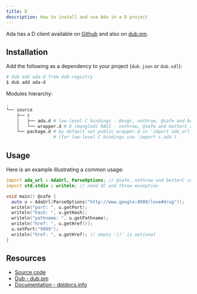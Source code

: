 ```yaml
---
title: D
description: How to install and use Ada in a D project
---
```


Ada has a D client available on [Github][source-code] and
also on [dub.pm][dub-registry].

## Installation

Add the following as a dependency to your project (`dub.json` or `dub.sdl`):

```bash
# dub add ada-d from dub-registry
$ dub add ada-d
```

Modules hierarchy:

```bash
.
└── source
    ├── c
    │   ├── ada.d # low-level C bindings - @nogc, nothrow, @safe and betterC compatible
    │   └── wrapper.d # D (mangled) RAII - nothrow, @safe and betterC compatible
    └── package.d # by default set public wrapper.d in 'import ada_url'
                  # (for low-level C bindings use 'import c.ada')
```

## Usage

Here is an example illustrating a common usage:

```d
import ada_url : AdaUrl, ParseOptions; // @safe, nothrow and betterC compatible
import std.stdio : writeln; // need GC and throw exception

void main() @safe {
  auto u = AdaUrl(ParseOptions("http://www.google:8080/love#drug"));
  writeln("port: ", u.getPort);
  writeln("hash: ", u.getHash);
  writeln("pathname: ", u.getPathname);
  writeln("href: ", u.getHref());
  u.setPort("9999");
  writeln("href: ", u.getHref); // empty '()' is optional
}
```

## Resources

- [Source code][source-code]
- [Dub - dub.pm][dub-registry]
- [Documentation - dpldocs.info][documentation]


[dub-registry]: http://ada-d.dub.pm
[documentation]: https://ada-d.dpldocs.info
[source-code]: https://github.com/kassane/ada-d